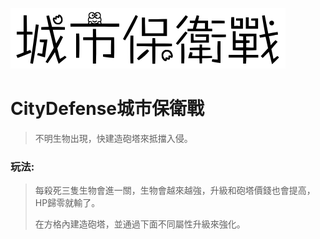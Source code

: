 ![citydefend](https://github.com/zxl6852/CityDefense/blob/master/src/assets/images/citydefend.png "citydefend") 
# CityDefense城市保衛戰
>
> 不明生物出現，快建造砲塔來抵擋入侵。

### 玩法:
> 每殺死三隻生物會進一關，生物會越來越強，升級和砲塔價錢也會提高，HP歸零就輸了。
>
> 在方格內建造砲塔，並通過下面不同屬性升級來強化。
